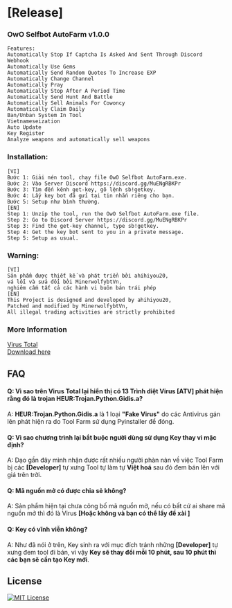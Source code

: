 # [Release]
### OwO Selfbot AutoFarm v1.0.0
    Features:
    Automatically Stop If Captcha Is Asked And Sent Through Discord Webhook
    Automatically Use Gems
    Automatically Send Random Quotes To Increase EXP
    Automatically Change Channel
    Automatically Pray
    Automatically Stop After A Period Time
    Automatically Send Hunt And Battle
    Automatically Sell Animals For Cowoncy
    Automatically Claim Daily
    Ban/Unban System In Tool
    Vietnameseization
    Auto Update
    Key Register
    Analyze weapons and automatically sell weapons
### Installation:
    [VI]
    Bước 1: Giải nén tool, chạy file OwO Selfbot AutoFarm.exe. 
    Bước 2: Vào Server Discord https://discord.gg/MuENgRBKPr
    Bước 3: Tìm đến kênh get-key, gõ lệnh sb!getkey.
    Bước 4: Lấy key bot đã gửi tại tin nhắn riêng cho bạn.
    Bước 5: Setup như bình thường.
    [EN]
    Step 1: Unzip the tool, run the OwO Selfbot AutoFarm.exe file.
    Step 2: Go to Discord Server https://discord.gg/MuENgRBKPr
    Step 3: Find the get-key channel, type sb!getkey.
    Step 4: Get the key bot sent to you in a private message.
    Step 5: Setup as usual.
### Warning:
    [VI]
    Sản phẩm được thiết kế và phát triển bởi ahihiyou20,
    vá lỗi và sửa đổi bởi MinerwolfybtVn, 
    nghiêm cấm tất cả các hành vi buôn bán trái phép
    [EN]
    This Project is designed and developed by ahihiyou20,
    Patched and modified by MinerwolfybtVn,
    All illegal trading activities are strictly prohibited
### More Information
[Virus Total](https://www.virustotal.com/gui/file/96471a36e14db8c41f526a626241593cb0ef476e0859f218f79c6b3f704cb559)\
[Download here](https://web1s.io/TDp1PD4e0R)

## FAQ
#### Q: Vì sao trên Virus Total lại hiển thị có 13 Trình diệt Virus [ATV] phát hiện rằng đó là trojan HEUR:Trojan.Python.Gidis.a?
A: **HEUR:Trojan.Python.Gidis.a** là 1 loại **"Fake Virus"** do các Antivirus gán lên phát hiện ra do Tool Farm sử dụng Pyinstaller để đóng.
#### Q: Vì sao chương trình lại bắt buộc người dùng sử dụng Key thay vì mặc định?
A: Dạo gần đây mình nhận được rất nhiều người phàn nàn về việc Tool Farm bị các **[Developer]** tự xưng Tool tự làm tự **Việt hoá** sau đó đem bán lên với giá trên trời.
#### Q: Mã nguồn mở có được chia sẻ không?
A: Sản phẩm hiện tại chưa công bố mã nguồn mở, nếu có bất cứ ai share mã nguồn mở thì đó là Virus **[Hoặc không và bạn có thể lấy đề xài ]**
#### Q: Key có vĩnh viễn không?
A: Như đã nói ở trên, Key sinh ra với mục đích tránh những **[Developer]** tự xưng đem tool đi bán, vì vậy **Key sẽ thay đổi mỗi 10 phút, sau 10 phút thì các bạn sẽ cần tạo Key mới**.
## License

[![MIT License](https://img.shields.io/badge/License-MIT-green.svg)](https://github.com/MinerwolfybtVn/Tool-Farm-OwO-Selfbot/LICENSE)

